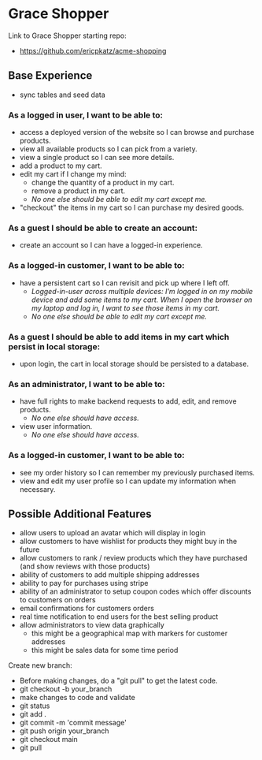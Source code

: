 # Grace Shopper

Link to Grace Shopper starting repo:

- https://github.com/ericpkatz/acme-shopping

## Base Experience

- sync tables and seed data

### As a logged in user, I want to be able to:

- access a deployed version of the website so I can browse and purchase products.
- view all available products so I can pick from a variety.
- view a single product so I can see more details.
- add a product to my cart.
- edit my cart if I change my mind:
  - change the quantity of a product in my cart.
  - remove a product in my cart.
  - _No one else should be able to edit my cart except me._
- "checkout" the items in my cart so I can purchase my desired goods.

### As a guest I should be able to create an account:

- create an account so I can have a logged-in experience.

### As a logged-in customer, I want to be able to:

- have a persistent cart so I can revisit and pick up where I left off.
  - _Logged-in-user across multiple devices: I'm logged in on my mobile device and add some items to my cart. When I open the browser on my laptop and log in, I want to see those items in my cart._
  - _No one else should be able to edit my cart except me._

### As a guest I should be able to add items in my cart which persist in local storage:

- upon login, the cart in local storage should be persisted to a database.

### As an administrator, I want to be able to:

- have full rights to make backend requests to add, edit, and remove products.
  - _No one else should have access._
- view user information.
  - _No one else should have access._

### As a logged-in customer, I want to be able to:

- see my order history so I can remember my previously purchased items.
- view and edit my user profile so I can update my information when necessary.

## Possible Additional Features

- allow users to upload an avatar which will display in login
- allow customers to have wishlist for products they might buy in the future
- allow customers to rank / review products which they have purchased (and show reviews with those products)
- ability of customers to add multiple shipping addresses
- ability to pay for purchases using stripe
- ability of an administrator to setup coupon codes which offer discounts to customers on orders
- email confirmations for customers orders
- real time notification to end users for the best selling product
- allow administrators to view data graphically
  - this might be a geographical map with markers for customer addresses
  - this might be sales data for some time period

Create new branch: 
- Before making changes, do a "git pull" to get the latest code.
- git checkout -b your_branch
- make changes to code and validate
- git status
- git add .
- git commit -m 'commit message'
- git push origin your_branch
- git checkout main
- git pull

